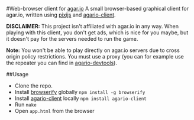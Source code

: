 #Web-browser client for [agar.io](http://agar.io)
A small browser-based graphical client for agar.io, written using [pixijs](http://www.pixijs.com/) and [agario-client](https://github.com/pulviscriptor/agario-client).

**DISCLAIMER:** This project isn't affiliated with agar.io in any way. When playing with this client, you don't get ads, which is nice for you maybe, but it doesn't pay for the servers needed to run the game.

**Note:** You won't be able to play directly on agar.io servers due to cross origin policy restrictions. You must use a proxy (you can for example use the repeater you can find in [agario-devtools](https://github.com/pulviscriptor/agario-devtools)).

##Usage

* Clone the repo.
* Install [browserify](http://browserify.org/) globally `npm install -g browserify`
* Install [agario-client](https://github.com/pulviscriptor/agario-client) locally `npm install agario-client`
* Run `make`
* Open `app.html` from the browser
